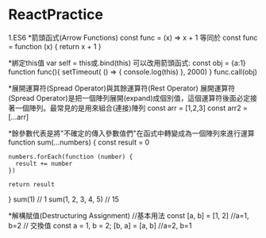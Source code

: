 # ReactPractice
1.ES6
*箭頭函式(Arrow Functions)
  const func = (x) => x + 1
等同於
  const func = function (x) { return x + 1 }
  
 *綁定this值
 var self = this或.bind(this)
 可以改用箭頭函式:
  const obj = {a:1}
  function func(){
    setTimeout( () => { console.log(this) }, 2000)
  }
  func.call(obj)
  
  *展開運算符(Spread Operator)與其餘運算符(Rest Operator)
  展開運算符(Spread Operator)是把一個陣列展開(expand)成個別值，這個運算符後面必定接著一個陣列。最常見的是用來組合(連接)陣列
  const arr = [1,2,3]
  const arr2 = [...arr]

  *餘參數代表是將"不確定的傳入參數值們"在函式中轉變成為一個陣列來進行運算
  function sum(…numbers) {
    const result = 0

    numbers.forEach(function (number) {
      result += number
    })

    return result
  }
  sum(1) // 1
  sum(1, 2, 3, 4, 5) // 15
  
  *解構賦值(Destructuring Assignment)
  //基本用法
  const [a, b] = [1, 2] //a=1, b=2
  // 交換值
  const a = 1, b = 2;
  [b, a] = [a, b] //a=2, b=1
